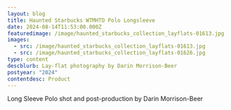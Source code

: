 ```yaml
---
layout: blog
title: Haunted Starbucks WTMHTD Polo Longsleeve
date: 2024-08-14T11:53:00.000Z
featuredimage: /image/haunted_starbucks_collection_layflats-01613.jpg
images:
  - src: /image/haunted_starbucks_collection_layflats-01613.jpg
  - src: /image/haunted_starbucks_collection_layflats-01626.jpg
type: content
descblurb: Lay-flat photography by Darin Morrison-Beer
postyear: "2024"
contentdesc: Product
---
```

Long Sleeve Polo shot and post-production by Darin Morrison-Beer
